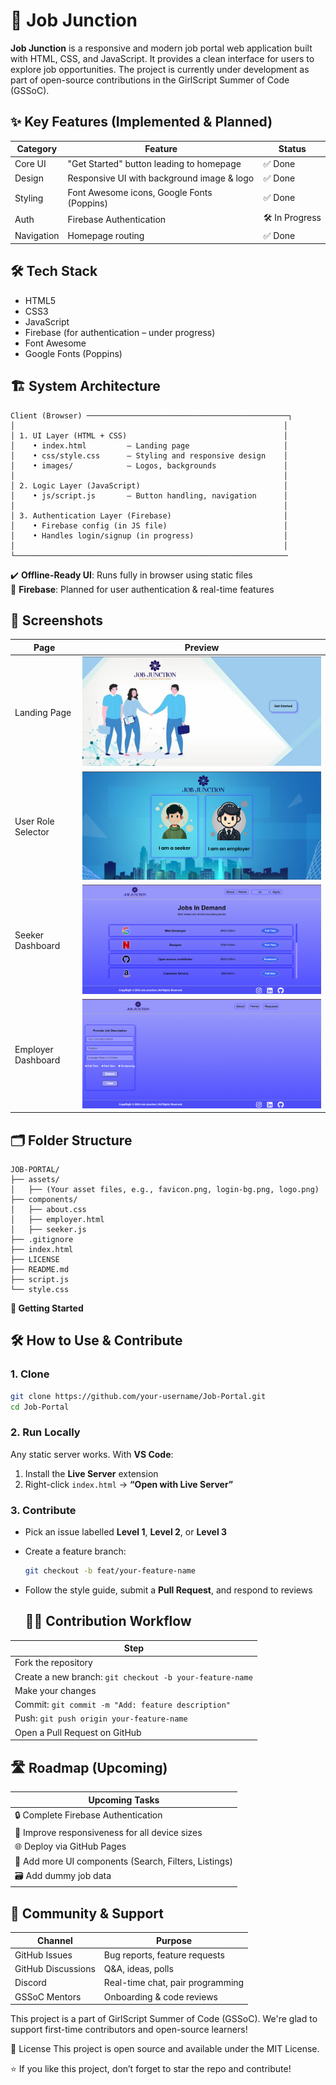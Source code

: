 # 💼 Job Junction

**Job Junction** is a responsive and modern job portal web application built with HTML, CSS, and JavaScript. It provides a clean interface for users to explore job opportunities. The project is currently under development as part of open-source contributions in the GirlScript Summer of Code (GSSoC).



## ✨ Key Features (Implemented & Planned)

| Category     | Feature                                        | Status         |
|--------------|------------------------------------------------|--------------  |
| Core UI      | "Get Started" button leading to homepage       | ✅ Done       |
| Design       | Responsive UI with background image & logo     | ✅ Done       |
| Styling      | Font Awesome icons, Google Fonts (Poppins)     | ✅ Done       |
| Auth         | Firebase Authentication                        | 🛠️ In Progress|
| Navigation   | Homepage routing                               | ✅ Done       |



## 🛠️ Tech Stack

- HTML5  
- CSS3  
- JavaScript  
- Firebase (for authentication – under progress)  
- Font Awesome  
- Google Fonts (Poppins)

## 🏗️ System Architecture

```
Client (Browser) ─────────────────────────────────────────────┐
│                                                            │
│ 1. UI Layer (HTML + CSS)                                   │
│    • index.html         – Landing page                     │
│    • css/style.css      – Styling and responsive design    │
│    • images/            – Logos, backgrounds               │
│                                                            │
│ 2. Logic Layer (JavaScript)                                │
│    • js/script.js       – Button handling, navigation      │
│                                                            │
│ 3. Authentication Layer (Firebase)                         │
│    • Firebase config (in JS file)                          │
│    • Handles login/signup (in progress)                    │
│                                                            │
└─────────────────────────────────────────────────────────────
```


✔️ **Offline-Ready UI**: Runs fully in browser using static files  
🔐 **Firebase**: Planned for user authentication & real-time features  


## 📸 Screenshots

| Page               | Preview                                                   |
|--------------------|-----------------------------------------------------------|
| Landing Page       | ![Landing](./assets/screenshots/landing-page.png)         |
| User Role Selector | ![User Role](./assets/screenshots/user-role.png)          |
| Seeker Dashboard   | ![Seeker](./assets/screenshots/seeker-dashboard.png)      |
| Employer Dashboard | ![Employer](./assets/screenshots/employer-dashboard.png)  |



## 🗂️ Folder Structure

```
JOB-PORTAL/
├── assets/
│   ├── (Your asset files, e.g., favicon.png, login-bg.png, logo.png)
├── components/
│   ├── about.css
│   ├── employer.html
│   ├── seeker.js
├── .gitignore
├── index.html
├── LICENSE
├── README.md
├── script.js
└── style.css
```


**🚀 Getting Started**


## 🛠️ How to Use & Contribute

### 1. Clone

```bash
git clone https://github.com/your-username/Job-Portal.git
cd Job-Portal
```

### 2. Run Locally

Any static server works. With **VS Code**:

1. Install the **Live Server** extension  
2. Right-click `index.html` → **“Open with Live Server”**

### 3. Contribute

- Pick an issue labelled **Level 1**, **Level 2**, or **Level 3**
- Create a feature branch:  
  ```bash
  git checkout -b feat/your-feature-name
  ```
- Follow the style guide, submit a **Pull Request**, and respond to reviews


  ## 🧑‍💻 Contribution Workflow

| Step                                                     |
|----------------------------------------------------------|
| Fork the repository                                      |
| Create a new branch: `git checkout -b your-feature-name` |
| Make your changes                                        |
| Commit: `git commit -m "Add: feature description"`       |
| Push: `git push origin your-feature-name`                |
| Open a Pull Request on GitHub                            |


## 🛣️ Roadmap (Upcoming)

| Upcoming Tasks                                  |
|-------------------------------------------------|
| 🔒 Complete Firebase Authentication             |
| 📱 Improve responsiveness for all device sizes  |
| 🌐 Deploy via GitHub Pages                      |
| 🧪 Add more UI components (Search, Filters, Listings) |
| 🗃️ Add dummy job data                           |



## 👥 Community & Support

| Channel            | Purpose                             |
|--------------------|-------------------------------------|
| GitHub Issues      | Bug reports, feature requests       |
| GitHub Discussions | Q&A, ideas, polls                   |
| Discord            | Real-time chat, pair programming    |
| GSSoC Mentors      | Onboarding & code reviews           |


This project is a part of GirlScript Summer of Code (GSSoC).
We're glad to support first-time contributors and open-source learners!

📄 License
This project is open source and available under the MIT License.

⭐ If you like this project, don’t forget to star the repo and contribute!





